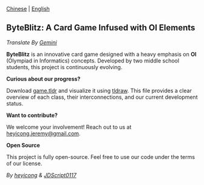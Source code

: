 [Chinese](https://github.com/JeremyHe1209/ByteBlitz/blob/main/README-en.md) | [English](https://github.com/JeremyHe1209/ByteBlitz/blob/main/README-en.md)

## ByteBlitz: A Card Game Infused with OI Elements

_Translate By [Gemini](https://gemini.google.com)_

**ByteBlitz** is an innovative card game designed with a heavy emphasis on **OI** (Olympiad in Informatics) concepts. Developed by two middle school students, this project is continuously evolving.

**Curious about our progress?**

Download [game.tldr](https://github.com/JeremyHe1209/ByteBlitz/blob/main/game.tldr) and visualize it using [tldraw](https://www.tldraw.com). This file provides a clear overview of each class, their interconnections, and our current development status.

**Want to contribute?**

We welcome your involvement! Reach out to us at heyicong.jeremy@gmail.com.

**Open Source**

This project is fully open-source. Feel free to use our code under the terms of our license.

_By [heyicong](https://www.luogu.com.cn/user/725640) & [JDScript0117](https://www.luogu.com.cn/user/910593)_
